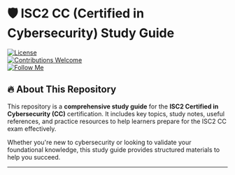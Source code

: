 # 🛡️ ISC2 CC (Certified in Cybersecurity) Study Guide

[![License](https://img.shields.io/badge/license-MIT-blue.svg)](LICENSE)  
[![Contributions Welcome](https://img.shields.io/badge/contributions-welcome-brightgreen.svg)](CONTRIBUTING.md)  
[![Follow Me](https://img.shields.io/github/followers/jiaming-sec?label=Follow%20Me&style=social)](https://github.com/jiaming-sec)

## 🔥 **About This Repository**  

This repository is a **comprehensive study guide** for the **ISC2 Certified in Cybersecurity (CC)** certification. It includes key topics, study notes, useful references, and practice resources to help learners prepare for the ISC2 CC exam effectively.

Whether you're new to cybersecurity or looking to validate your foundational knowledge, this study guide provides structured materials to help you succeed.

---

